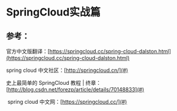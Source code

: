 # SpringCloud实战篇

## 参考：

官方中文版翻译：[https://springcloud.cc/spring-cloud-dalston.html](https://springcloud.cc/spring-cloud-dalston.html)

spring cloud 中文社区：[http://springcloud.cn/](#)

史上最简单的 SpringCloud 教程 \| 终章：[http://blog.csdn.net/forezp/article/details/70148833](#)

 spring cloud 中文网：[https://springcloud.cc/](#)

